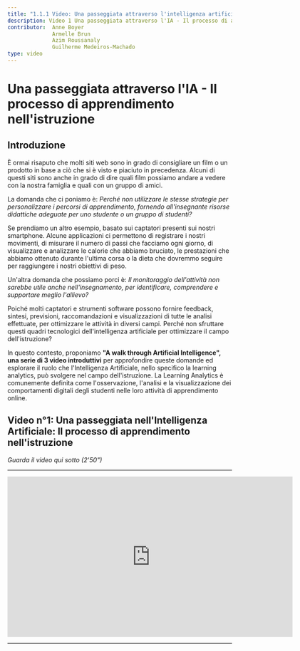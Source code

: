 ```yaml
---
title: "1.1.1 Video: Una passeggiata attraverso l'intelligenza artificiale - Il processo di apprendimento nell'educazione"
description: Video 1 Una passeggiata attraverso l'IA - Il processo di apprendimento nell'educazione
contributor:  Anne Boyer
              Armelle Brun
              Azim Roussanaly
              Guilherme Medeiros-Machado
type: video
---
```

# Una passeggiata attraverso l'IA - Il processo di apprendimento nell'istruzione
## Introduzione

È ormai risaputo che molti siti web sono in grado di consigliare un film o un prodotto in base a ciò che si è visto e piaciuto in precedenza. Alcuni di questi siti sono anche in grado di dire quali film possiamo andare a vedere con la nostra famiglia e quali con un gruppo di amici.

La domanda che ci poniamo è: *Perché non utilizzare le stesse strategie per personalizzare i percorsi di apprendimento, fornendo all'insegnante risorse didattiche adeguate per uno studente o un gruppo di studenti?*

Se prendiamo un altro esempio, basato sui captatori presenti sui nostri smartphone. Alcune applicazioni ci permettono di registrare i nostri movimenti, di misurare il numero di passi che facciamo ogni giorno, di visualizzare e analizzare le calorie che abbiamo bruciato, le prestazioni che abbiamo ottenuto durante l'ultima corsa o la dieta che dovremmo seguire per raggiungere i nostri obiettivi di peso.

Un'altra domanda che possiamo porci è: *Il monitoraggio dell'attività non sarebbe utile anche nell'insegnamento, per identificare, comprendere e supportare meglio l'allievo?*

Poiché molti captatori e strumenti software possono fornire feedback, sintesi, previsioni, raccomandazioni e visualizzazioni di tutte le analisi effettuate, per ottimizzare le attività in diversi campi. Perché non sfruttare questi quadri tecnologici dell'intelligenza artificiale per ottimizzare il campo dell'istruzione?

In questo contesto, proponiamo **"A walk through Artificial Intelligence", una serie di 3 video introduttivi** per approfondire queste domande ed esplorare il ruolo che l'Intelligenza Artificiale, nello specifico la learning analytics, può svolgere nel campo dell'istruzione. La Learning Analytics è comunemente definita come l'osservazione, l'analisi e la visualizzazione dei comportamenti digitali degli studenti nelle loro attività di apprendimento online.

## Video n°1: Una passeggiata nell'Intelligenza Artificiale: Il processo di apprendimento nell'istruzione

_Guarda il video qui sotto (2'50")_

----------

<center><iframe width="640" height="360" src="https://www.youtube.com/embed/QfneXoU-jXM?rel=0&showinfo=0&cc_load_policy=1&hl=fr&modestbranding=1" frameborder="0" allowfullscreen></iframe></center>

-----------
